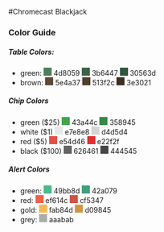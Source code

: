 #Chromecast Blackjack



### Color Guide

##### Table Colors:
* green: 
<i style="width:16px;height:16px;display:inline-block;background:#4d8059;"></i> 4d8059 
<i style="width:16px;height:16px;display:inline-block;background:#3b6447;"></i> 3b6447
<i style="width:16px;height:16px;display:inline-block;background:#30563d;"></i> 30563d
* brown:
<i style="width:16px;height:16px;display:inline-block;background:#5e4a37;"></i> 5e4a37
<i style="width:16px;height:16px;display:inline-block;background:#513f2c;"></i> 513f2c
<i style="width:16px;height:16px;display:inline-block;background:#3e3021;"></i> 3e3021

##### Chip Colors
* green ($25) 
<i style="width:16px;height:16px;display:inline-block;background:#43a44c;"></i> 43a44c
<i style="width:16px;height:16px;display:inline-block;background:#358945;"></i> 358945
* white ($1) 
<i style="width:16px;height:16px;display:inline-block;background:#e7e8e8;"></i> e7e8e8
<i style="width:16px;height:16px;display:inline-block;background:#d4d5d4;"></i> d4d5d4
* red ($5) 
<i style="width:16px;height:16px;display:inline-block;background:#e54d46;"></i> e54d46
<i style="width:16px;height:16px;display:inline-block;background:#e22f2f;"></i> e22f2f
* black ($100) 
<i style="width:16px;height:16px;display:inline-block;background:#626461;"></i> 626461
<i style="width:16px;height:16px;display:inline-block;background:#444545;"></i> 444545

##### Alert Colors
* green:
<i style="width:16px;height:16px;display:inline-block;background:#49bb8d;"></i> 49bb8d
<i style="width:16px;height:16px;display:inline-block;background:#42a079;"></i> 42a079
* red:
<i style="width:16px;height:16px;display:inline-block;background:#ef614c;"></i> ef614c
<i style="width:16px;height:16px;display:inline-block;background:#cf5347;"></i> cf5347
* gold:
<i style="width:16px;height:16px;display:inline-block;background:#fab84d;"></i> fab84d
<i style="width:16px;height:16px;display:inline-block;background:#d09845;"></i> d09845
* grey:
<i style="width:16px;height:16px;display:inline-block;background:#aaabab;"></i> aaabab



